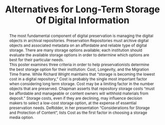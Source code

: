 ---
abstract: 'The most fundamental component of digital preservation is managing the
  digital objects in archival repositories. Preservation Repositories must archive
  digital objects and associated metadata on an affordable and reliable type of digital
  storage. There are many storage options available; each institution should evaluate
  the available storage options in order to determine which options are best for their
  particular needs.


  This poster examines three criteria in order to help preservationists determine
  the best storage option for their institution: Cost, Longevity, and the Migration
  Time frame. While Richard Wright maintains that “storage is becoming the lowest
  cost in a digital repository,” Cost is probably the single most important factor
  when considering long term storage. Cost may be a limiting factor in the number
  objects that are preserved. Chapman asserts that repository storage costs “must
  be affordable and manageable or content owners will withhold materials from deposit.”
  Storage costs, even if they are declining, may influence decision makers to select
  a low-cost storage option, at the expense of essential preservation needs. DeRidder,
  in her presentation “Considerations for Storage and Protection of Content”, lists
  Cost as the first factor in choosing a storage media option.'
creators:
- Erickson, Chris
- Lunt, Barry
date: null
document_url: https://services.phaidra.univie.ac.at/api/object/o:429585/download
grand_parent: iPRES
institutions: []
keywords:
- digital preservation; digital storage; storage costs
landing_page_url: https://phaidra.univie.ac.at/o:429585
language: eng
layout: publication
license: CC BY 4.0 International
notes_url: null
parent: iPRES 2015
presentation_url: null
publication_type: poster
size: 608458
source_name: iPRES
title: Alternatives for Long-Term Storage Of Digital Information
year: 2015
---